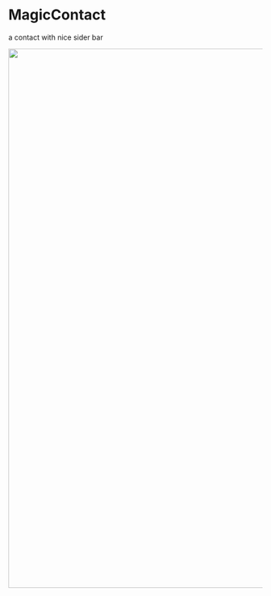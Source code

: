 # MagicContact
a contact with nice sider bar

<img src="https://github.com/xmutzlq/MagicContact/blob/master/gif/contact_record.gif" width="600" height="1067" />

